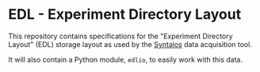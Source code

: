 # EDL - Experiment Directory Layout

This repository contains specifications for the "Experiment Directory Layout" (EDL) storage layout as
used by the [Syntalos](https://github.com/bothlab/syntalos) data acquisition tool.

It will also contain a Python module, `edlio`, to easily work with this data.

